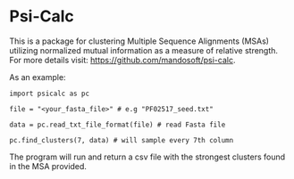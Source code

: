 # Psi-Calc

This is a package for clustering Multiple Sequence Alignments (MSAs) utilizing normalized mutual information as a measure of relative strength. For more details visit: https://github.com/mandosoft/psi-calc.

As an example:

```
import psicalc as pc

file = "<your_fasta_file>" # e.g "PF02517_seed.txt"

data = pc.read_txt_file_format(file) # read Fasta file

pc.find_clusters(7, data) # will sample every 7th column
```

The program will run and return a csv file with the strongest clusters found in the MSA provided.
